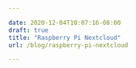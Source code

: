 ```yaml
---

date: 2020-12-04T10:07:16-08:00
draft: true
title: "Raspberry Pi Nextcloud"
url: /blog/raspberry-pi-nextcloud

---
```

